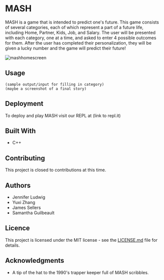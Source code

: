 # MASH
MASH is a game that is intended to predict one's future. This game consists of several categories, each of which represent a part
of a future life, including Home, Partner, Kids, Job, and Salary. The user will be presented with each category, one at a time,
and asked to enter 4 possible outcomes for them. After the user has completed their personalization, they will be given a lucky 
number and the game will predict their future!

![mashhomescreen](https://user-images.githubusercontent.com/29582864/50056741-9e737180-012e-11e9-8c41-898e80364650.png)

## Usage
```
(sample output/input for filling in category)
(maybe a screenshot of a final story)
```

## Deployment
To deploy and play MASH visit our REPL at (link to repl.it)

## Built With
* C++

## Contributing
This project is closed to contributions at this time.

## Authors
* Jennifer Ludwig
* Yuxi Zhang
* James Sellers
* Samantha Guilbeault

## Licence
This project is licensed under the MIT license - see the [LICENSE.md](../master/LICENSE) file for details.

## Acknowledgments
* A tip of the hat to the 1990's trapper keeper full of MASH scribbles.
